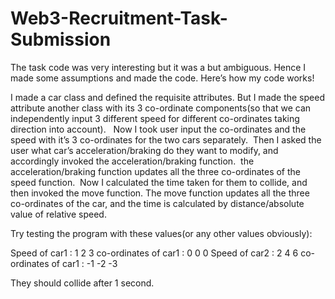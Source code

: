 # Web3-Recruitment-Task-Submission
The task code was very interesting but it was a but ambiguous. Hence I made some assumptions and made the code. Here’s how my code works!  

I made a car class and defined the requisite attributes. But I made the speed attribute another class with its 3 co-ordinate components(so that we can independently input 3 different speed for different co-ordinates taking direction into account).  
Now I took user input the co-ordinates and the speed with it’s 3 co-ordinates for the two cars separately. 
 Then I asked the user what car’s acceleration/braking do they want to modify, and accordingly invoked the acceleration/braking function.  the acceleration/braking function updates all the three co-ordinates of the speed function. 
Now I calculated the time taken for them to collide, and then invoked the move function. The move function updates all the three co-ordinates of the car, and the time is calculated by distance/absolute value of relative speed.

Try testing the program with these values(or any other values obviously):

Speed of car1 : 1 2 3
co-ordinates of car1 : 0 0 0
Speed of car2 : 2 4 6
co-ordinates of car1 : -1 -2 -3

They should collide after 1 second. 

